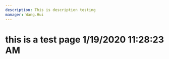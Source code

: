 ```yaml
---
description: This is description testing
manager: Wang.Hui
---
```

# this is a test page 1/19/2020 11:28:23 AM